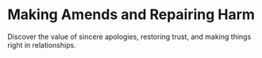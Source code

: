 # Making Amends and Repairing Harm

Discover the value of sincere apologies, restoring trust, and making things right in relationships.